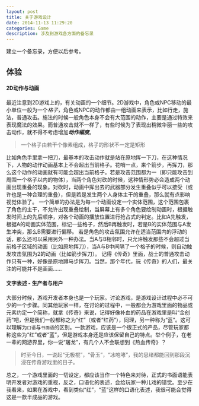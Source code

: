 ```yaml
---
layout: post
title: 关于游戏设计
date: 2014-11-13 11:29:20
categories: Game
description: 涉及到游戏各方面的备忘录
---
```




建立一个备忘录，方便以后参考。



## 体验

#### 2D动作与动画
最近注意到2D游戏上的，有关动画的一个细节。2D游戏中，角色或NPC移动的最小单位一般为一个*格子*，角色或NPC的动作都由一组动画来表示，比如行走，施法，普通攻击。施法的时候一般角色本身不会有大范围的动作，主要是通过特效来表现魔法的效果。而普通攻击就不一样了，有些时候为了表现出稍微华丽一些的攻击动作，就不得不考虑增加***动作幅度***。

>一个格子由若干个像素组成，格子的形状不一定是矩形

比如角色手里拿一把刀，最基本的攻击动作就是站在原地挥一下刀，在这种情况下，人物的动作动画基本上不会超出当前格子。花哨一点，来个箭步，再挥刀，那么这个动作的动画就有可能会超出当前格子。若是攻击范围都为一（即只能攻击到周围一个格子以内的物体），当两个角色对砍的时候，这种情形势必会造成两个动画出现重叠的现象。对砍时，动画中挥出去的武器部分发生重叠似乎可以接受（或许也是一种合理的重叠），但是若是发生两个人身体主干的重叠，那么就有点影响视觉体验了。
一个简单的办法是为每一个动画设定一个实体范围，这个范围包裹了角色的主干，不允许出现重叠绘制，当屏幕上有多个角色要绘制动画时，根据触发时间上的先后顺序，对各个动画的播放位置进行抢占式的判定。比如A先触发，根据A的动画实体范围，标记一些格子，然后B再触发时，若是B的实体范围与A发生冲突，那么B需要进行偏移。
若是角色的攻击氛围允许在适当范围内的浮动的话，那么还可以采用另外一种办法。当A与B相邻时，只允许触发那些不会超过当前格子区域的动画（比如原地挥刀），当A与B中间隔了一个格子的时候，则自动触发攻击氛围为2的动画（比如箭步挥刀）。
记得《传奇》里面，战士的普通攻击动作只有一种，好像是原地蹲马步挥刀。当然，那个年代，玩《传奇》的人们，最关注的可能并不是画面……


#### 文字表述 - 生产者与用户
大部分时候，游戏开发者本身也是一个玩家。讨论游戏，是游戏设计过程中必不可少的一个步骤。同其他玩家一样，在讨论的过程中，一般都会为游戏里面的物品或元素约定一个简称，就拿《传奇》来说，记得好像补血的药品在游戏里是叫“金创药”吧，但是我们一般都称之为“红”（或者“红药”），同理，另一种称为“蓝”。这可以理解为`口语`与`书面语`的区别。一款游戏，应该是一个很正式的产品，尽管玩家都称这些为“红”或者“蓝”，但是游戏本身还是应该保留自己的特点。举个例子，在老一辈的网游界里，你一说“屠龙”，有几个人不会联想到《热血传奇》？

>时至今日，一说起“无极棍”，“骨玉”，“冰咆哮”，我的思绪都能回到那段沉浸在传奇游戏里的日子。

总之，一个游戏里面的一切设定，都应该当作一个特色来对待，正式的书面语能表明开发者对游戏的重视，反之，口语化的表述，会给玩家一种儿戏的错觉。至少在我看来，如果在游戏中，看到类似“红”，“蓝”这样的口语化表述，我很可能会觉得这是一款半成品的游戏。
